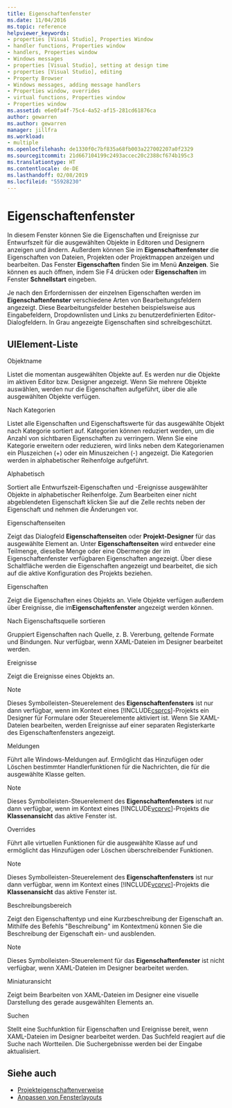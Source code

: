 ```yaml
---
title: Eigenschaftenfenster
ms.date: 11/04/2016
ms.topic: reference
helpviewer_keywords:
- properties [Visual Studio], Properties Window
- handler functions, Properties window
- handlers, Properties window
- Windows messages
- properties [Visual Studio], setting at design time
- properties [Visual Studio], editing
- Property Browser
- Windows messages, adding message handlers
- Properties window, overrides
- virtual functions, Properties window
- Properties window
ms.assetid: e6e0fa4f-75c4-4a52-af15-281cd61876ca
author: gewarren
ms.author: gewarren
manager: jillfra
ms.workload:
- multiple
ms.openlocfilehash: de1330f0c7bf835a68fb003a227002207a0f2329
ms.sourcegitcommit: 21d667104199c2493accec20c2388cf674b195c3
ms.translationtype: HT
ms.contentlocale: de-DE
ms.lasthandoff: 02/08/2019
ms.locfileid: "55928230"
---
```

# <a name="properties-window"></a>Eigenschaftenfenster
In diesem Fenster können Sie die Eigenschaften und Ereignisse zur Entwurfszeit für die ausgewählten Objekte in Editoren und Designern anzeigen und ändern. Außerdem können Sie im **Eigenschaftenfenster** die Eigenschaften von Dateien, Projekten oder Projektmappen anzeigen und bearbeiten. Das Fenster **Eigenschaften** finden Sie im Menü **Anzeigen**. Sie können es auch öffnen, indem Sie F4 drücken oder **Eigenschaften** im Fenster **Schnellstart** eingeben.

 Je nach den Erfordernissen der einzelnen Eigenschaften werden im **Eigenschaftenfenster** verschiedene Arten von Bearbeitungsfeldern angezeigt. Diese Bearbeitungsfelder bestehen beispielsweise aus Eingabefeldern, Dropdownlisten und Links zu benutzerdefinierten Editor-Dialogfeldern. In Grau angezeigte Eigenschaften sind schreibgeschützt.

## <a name="uielement-list"></a>UIElement-Liste
 Objektname

 Listet die momentan ausgewählten Objekte auf. Es werden nur die Objekte im aktiven Editor bzw. Designer angezeigt. Wenn Sie mehrere Objekte auswählen, werden nur die Eigenschaften aufgeführt, über die alle ausgewählten Objekte verfügen.

 Nach Kategorien

 Listet alle Eigenschaften und Eigenschaftswerte für das ausgewählte Objekt nach Kategorie sortiert auf. Kategorien können reduziert werden, um die Anzahl von sichtbaren Eigenschaften zu verringern. Wenn Sie eine Kategorie erweitern oder reduzieren, wird links neben dem Kategorienamen ein Pluszeichen (+) oder ein Minuszeichen (-) angezeigt. Die Kategorien werden in alphabetischer Reihenfolge aufgeführt.

 Alphabetisch

 Sortiert alle Entwurfszeit-Eigenschaften und -Ereignisse ausgewählter Objekte in alphabetischer Reihenfolge. Zum Bearbeiten einer nicht abgeblendeten Eigenschaft klicken Sie auf die Zelle rechts neben der Eigenschaft und nehmen die Änderungen vor.

 Eigenschaftenseiten

 Zeigt das Dialogfeld **Eigenschaftenseiten** oder **Projekt-Designer** für das ausgewählte Element an. Unter **Eigenschaftenseiten** wird entweder eine Teilmenge, dieselbe Menge oder eine Obermenge der im Eigenschaftenfenster verfügbaren Eigenschaften angezeigt. Über diese Schaltfläche werden die Eigenschaften angezeigt und bearbeitet, die sich auf die aktive Konfiguration des Projekts beziehen.

 Eigenschaften

 Zeigt die Eigenschaften eines Objekts an. Viele Objekte verfügen außerdem über Ereignisse, die im**Eigenschaftenfenster** angezeigt werden können.

 Nach Eigenschaftsquelle sortieren

 Gruppiert Eigenschaften nach Quelle, z. B. Vererbung, geltende Formate und Bindungen. Nur verfügbar, wenn XAML-Dateien im Designer bearbeitet werden.

 Ereignisse

 Zeigt die Ereignisse eines Objekts an.

> [!NOTE]
> Dieses Symbolleisten-Steuerelement des **Eigenschaftenfensters** ist nur dann verfügbar, wenn im Kontext eines [!INCLUDE[csprcs](../../data-tools/includes/csprcs_md.md)]-Projekts ein Designer für Formulare oder Steuerelemente aktiviert ist. Wenn Sie XAML-Dateien bearbeiten, werden Ereignisse auf einer separaten Registerkarte des Eigenschaftenfensters angezeigt.


 Meldungen

 Führt alle Windows-Meldungen auf. Ermöglicht das Hinzufügen oder Löschen bestimmter Handlerfunktionen für die Nachrichten, die für die ausgewählte Klasse gelten.

> [!NOTE]
> Dieses Symbolleisten-Steuerelement des **Eigenschaftenfensters** ist nur dann verfügbar, wenn im Kontext eines [!INCLUDE[vcprvc](../../code-quality/includes/vcprvc_md.md)]-Projekts die **Klassenansicht** das aktive Fenster ist.


 Overrides

 Führt alle virtuellen Funktionen für die ausgewählte Klasse auf und ermöglicht das Hinzufügen oder Löschen überschreibender Funktionen.

> [!NOTE]
> Dieses Symbolleisten-Steuerelement des **Eigenschaftenfensters** ist nur dann verfügbar, wenn im Kontext eines [!INCLUDE[vcprvc](../../code-quality/includes/vcprvc_md.md)]-Projekts die **Klassenansicht** das aktive Fenster ist.


 Beschreibungsbereich

 Zeigt den Eigenschaftentyp und eine Kurzbeschreibung der Eigenschaft an. Mithilfe des Befehls "Beschreibung" im Kontextmenü können Sie die Beschreibung der Eigenschaft ein- und ausblenden.

> [!NOTE]
> Dieses Symbolleisten-Steuerelement für das **Eigenschaftenfenster** ist nicht verfügbar, wenn XAML-Dateien im Designer bearbeitet werden.


 Miniaturansicht

 Zeigt beim Bearbeiten von XAML-Dateien im Designer eine visuelle Darstellung des gerade ausgewählten Elements an.

 Suchen

 Stellt eine Suchfunktion für Eigenschaften und Ereignisse bereit, wenn XAML-Dateien im Designer bearbeitet werden. Das Suchfeld reagiert auf die Suche nach Wortteilen. Die Suchergebnisse werden bei der Eingabe aktualisiert.

## <a name="see-also"></a>Siehe auch

- [Projekteigenschaftenverweise](../../ide/reference/project-properties-reference.md)
- [Anpassen von Fensterlayouts](../../ide/customizing-window-layouts-in-visual-studio.md)